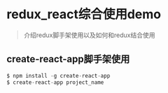 # redux_react综合使用demo
> 介绍redux脚手架使用以及如何和redux结合使用
## create-react-app脚手架使用
```javaScript
$ npm install -g create-react-app
$ create-react-app project_name
```
